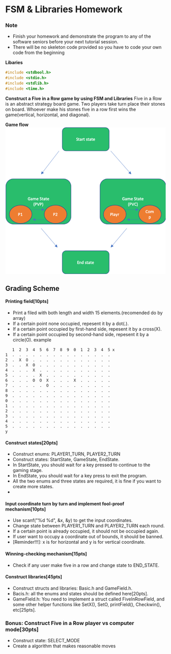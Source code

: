 # FSM & Libraries Homework

### Note
* Finish your homework and demonstrate the program to any of the software seniors before your next tutorial session.
* There will be no skeleton code provided so you have to code your own code from the beginning

**Libaries**

```C
#include <stdbool.h>
#include <stdio.h>
#include <stdlib.h>
#include <time.h>
```

**Construct a Five in a Row game by using FSM and Libraries**
Five in a Row is an abstract strategy board game. Two players take turn place their stones on board. Whoever make his stones five in a row first wins the game(vertical, horizontal, and diagonal).

**Game flow** 
![Gameflow](Picture.png)

## Grading Scheme
#### Printing field[10pts]
* Print a filed with both length and width 15 elements.(recomended do by array)
* If a certain point none occupied, repesent it by a dot(.).
* If a certain point occupied by first-hand side, repesent it by a cross(X).
* If a certain point occupied by second-hand side, repesent it by a circle(O).
example 
```
   1  2  3  4  5  6  7  8  9  0  1  2  3  4  5 x
1  .  .  .  .  .  .  .  .  .  .  .  .  .  .  .
2  .  X  O  .  .  .  .  .  .  .  .  .  .  .  .
3  .  .  X  O  .  .  .  .  .  .  .  .  .  .  .
4  .  .  .  X  .  .  .  .  .  .  .  .  .  .  .
5  .  .  .  .  X  .  .  .  .  .  .  .  .  .  .
6  .  .  .  O  O  X  .  .  .  X  .  .  .  .  .
7  .  .  .  .  .  O  .  .  .  .  .  .  .  .  .
8  .  .  .  .  .  .  .  .  .  .  .  .  .  .  .
9  .  .  .  .  .  .  .  .  .  .  .  .  .  .  .
0  .  .  .  .  .  .  .  .  .  .  .  .  .  .  .
1  .  .  .  .  .  .  .  .  .  .  .  .  .  .  .
2  .  .  .  .  .  .  .  .  .  .  .  .  .  .  .
3  .  .  .  .  .  .  .  .  .  .  .  .  .  .  .
4  .  .  .  .  .  .  .  .  .  .  .  .  .  .  .
5  .  .  .  .  .  .  .  .  .  .  .  .  .  .  .
y
```
#### Construct states[20pts]
* Construct enums: PLAYER1_TURN, PLAYER2_TURN
* Construct states: StartState, GameState, EndState.
* In StartState, you should wait for a key pressed to continue to the gaming stage.
* In EndState, you should wait for a key press to exit the program.
* All the two enums and three states are required, it is fine if you want to create more states.
* 
#### Input coordinate turn by turn and implement fool-proof mechanism[10pts]
* Use scanf("%d %d", &x, &y) to get the input coordinates.
* Change state between PLAYER1_TURN and PLAYER2_TURN each round.
* If a certain point is already occupied, it should not be occupied again.
* If user want to occupy a coordinate out of bounds, it should be banned.
* [Reminder!!!]: x is for horizontal and y is for vertical coordinate.

#### Winning-checking mechanism[15pts]
* Check if any user make five in a row and change state to END_STATE.

#### Construct libraries[45pts]
* Construct structs and libraries: Basic.h and GameField.h.
* Bacis.h: all the enums and states should be defined here[20pts].
* GameField.h: You need to implement a struct called FiveInRowField, and some other helper functions like SetX(), SetO, printField(), Checkwin(), etc[25pts].

### Bonus: Construct Five in a Row player vs computer mode[30pts]
* Construct state: SELECT_MODE
* Create a algorithm that makes reasonable moves
